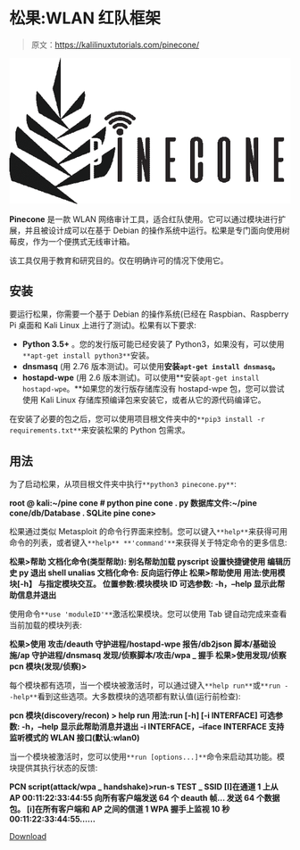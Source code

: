 # 松果:WLAN 红队框架

> 原文：<https://kalilinuxtutorials.com/pinecone/>

[![](img/c7daaab0236c05a0ecbd72de8aa7e6d4.png)](https://blogger.googleusercontent.com/img/b/R29vZ2xl/AVvXsEiQasQvhtij2lEJNYYRyKYULfEv2izy3-YuXwfo51oUVuEX8WHa_MT6v4CbG98qUqalOBIGJMW6GQYIJX2G11RRSU0naIRzHP5ZPz1IRLIhcJFHLRx0ijJETJhOuVwEsXw_emM3NhID6Eq7SueeRoml6ehpiuj_H2qwo4I3vcXLQS0-mDIuMnRkaA6q/s728/logo_full%20(2).png)

**Pinecone** 是一款 WLAN 网络审计工具，适合红队使用。它可以通过模块进行扩展，并且被设计成可以在基于 Debian 的操作系统中运行。松果是专门面向使用树莓皮，作为一个便携式无线审计箱。

该工具仅用于教育和研究目的。仅在明确许可的情况下使用它。

## 安装

要运行松果，你需要一个基于 Debian 的操作系统(已经在 Raspbian、Raspberry Pi 桌面和 Kali Linux 上进行了测试)。松果有以下要求:

*   **Python 3.5+** 。您的发行版可能已经安装了 Python3，如果没有，可以使用`**apt-get install python3**`安装。
*   **dnsmasq** (用 2.76 版本测试)。可以使用**安装`apt-get install dnsmasq`。**
*   **hostapd-wpe** (用 2.6 版本测试)。可以使用**安装`apt-get install hostapd-wpe`。**如果您的发行版存储库没有 hostapd-wpe 包，您可以尝试使用 Kali Linux 存储库预编译包来安装它，或者从它的源代码编译它。

在安装了必要的包之后，您可以使用项目根文件夹中的`**pip3 install -r requirements.txt**`来安装松果的 Python 包需求。

## 用法

为了启动松果，从项目根文件夹中执行`**python3 pinecone.py**`:

**root @ kali:~/pine cone # python pine cone . py
数据库文件:~/pine cone/db/Database . SQLite
pine cone>**

松果通过类似 Metasploit 的命令行界面来控制。您可以键入`**help**`来获得可用命令的列表，或者键入`**help** **'command'**`来获得关于特定命令的更多信息:

**松果>帮助
文档化命令(类型帮助):
别名帮助加载 pyscript 设置快捷键使用
编辑历史 py 退出 shell unalias
文档化命令:
反向运行停止
松果>帮助使用
用法:使用模块[-h】
与指定模块交互。
位置参数:模块模块 ID
可选参数:
-h，–help 显示此帮助信息并退出**

使用命令`**use 'moduleID'**`激活松果模块。您可以使用 Tab 键自动完成来查看当前加载的模块列表:

**松果>使用
攻击/deauth 守护进程/hostapd-wpe 报告/db2json 脚本/基础设施/ap
守护进程/dnsmasq 发现/侦察脚本/攻击/wpa _ 握手
松果>使用发现/侦察
pcn 模块(发现/侦察)>**

每个模块都有选项，当一个模块被激活时，可以通过键入`**help run**`或`**run --help**`看到这些选项。大多数模块的选项都有默认值(运行前检查):

**pcn 模块(discovery/recon) > help run
用法:run [-h] [-i INTERFACE]
可选参数:
-h，–help 显示此帮助消息并退出
-i INTERFACE，–iface INTERFACE
支持监听模式的 WLAN 接口(默认:wlan0)**

当一个模块被激活时，您可以使用`**run [options...]**`命令来启动其功能。模块提供其执行状态的反馈:

**PCN script(attack/wpa _ handshake)>run-s TEST _ SSID
[I]在通道 1 上从 AP 00:11:22:33:44:55 向所有客户端发送 64 个 deauth 帧…
发送 64 个数据包。
[i]在所有客户端和 AP 之间的信道 1 WPA 握手上监视 10 秒 00:11:22:33:44:55……**

[Download](https://github.com/pinecone-wifi/pinecone)